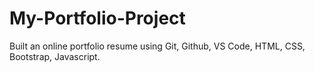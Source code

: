 # My-Portfolio-Project

Built an online portfolio resume using Git, Github, VS Code, HTML, CSS, Bootstrap, Javascript.
